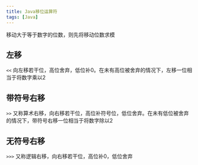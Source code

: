 ```yaml
---
title: Java移位运算符
tags: [Java]
---
```


移动大于等于数字的位数，则先将移动位数求模

## 左移

`<<` 向左移若干位，高位舍弃，低位补0。在未有高位被舍弃的情况下，左移一位相当于将数字乘以2

## 带符号右移

`>>` 又称算术右移，向右移若干位，高位补符号位，低位舍弃。在未有低位被舍弃的情况下，带符号右移一位相当于将数字除以2

## 无符号右移

`>>>` 又称逻辑右移，向右移若干位，高位补0，低位舍弃